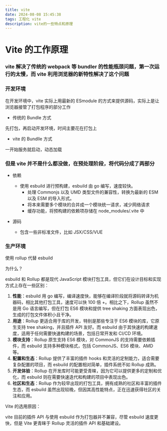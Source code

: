 ```yaml
---
title: vite
date: 2024-08-08 15:45:38
tags: 工程化 vite
description: vite的一些特点和原理
---
```


# Vite 的工作原理

### vite 解决了传统的 webpack 等 bundler 的性能瓶颈问题，第一次运行的太慢，而 vite 利用浏览器的新特性解决了这个问题

### 开发环境

在开发环境中，vite 实际上用最新的 ESmodule 的方式来提供源码，实际上是让浏览器接管了打包程序的部分工作

- 传统的 Bundle 方式

先打包，再启动开发环境，时间主要花在打包上

- vite 的 Bundlle 方式

一开始服务就启动，动态加载

### 但是 vite 并不是什么都没做，在预处理阶段，将代码分成了两部分

- 依赖

  - 使用 esbuild 进行预构建，esbuild 由 go 编写，速度较快。
    - 处理 Commonjs 以及 UMD 类型文件的兼容性，转换为最新的 ESM 以及 ESM 的导入形式。
    - 将本来需要多个模块的合并成一个模块统一请求，减少网络请求
    - 缓存功能，将预构建的依赖项存储在 node_modules/.vite 中

- 源码

  - 包含一些非标准文件，比如 JSX/CSS/VUE

### 生产环境

使用 rollup 代替 esbuild

为什么？

esbuild 和 Rollup 都是现代 JavaScript 模块打包工具，但它们在设计目标和实现方式上存在一些区别：

1. **性能**：esbuild 用 go 编写，编译速度快，能够在编译阶段就将源码转译为机器码，相比其他打包工具，速度可以快 100 倍 +。相比之下，Rollup 虽然不是用 Go 语言编写，但在打包 ES6 模块和提供 tree shaking 方面表现出色，生成的打包文件体积小且干净。
2. **用途**：Rollup 更适合用于库的开发，特别是那些专注于 ES6 模块的库，它原生支持 tree shaking，并且插件 API 友好。而 esbuild 由于其快速的构建速度，适用于任何需要快速构建的场景，包括日常开发和 CI/CD 环境。
3. **模块支持**：Rollup 原生支持 ES6 模块，对 CommonJS 的支持需要依赖插件，而 esbuild 支持多种模块格式，包括 CommonJS、ES6 模块、AMD 等。
4. **配置和生态**：Rollup 提供了丰富的插件 hooks 和灵活的定制能力，适合需要复杂配置的项目，而 esbuild 的配置相对简单，插件系统不如 Rollup 成熟。
5. **开发体验**：Rollup 在开发库时可能更受青睐，因为它可以提供更多的定制和优化，而 esbuild 则在需要快速迭代和构建的项目中表现出色。
6. **社区和生态**：Rollup 作为较早出现的打包工具，拥有成熟的社区和丰富的插件生态，而 esbuild 虽然出现较晚，但因其高性能特点，正在迅速获得社区的关注和应用。

Vite 的选用原因：

vite 目前的插件 API 与使用 esbuild 作为打包器并不兼容，尽管 esbuild 速度更快，但是 Vite 更青睐于 Rollup 灵活的插件 API 和基础建设。
